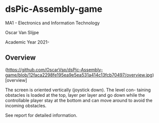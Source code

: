# dsPic-Assembly-game

MA1 - Electronics and Information Technology

Oscar Van Slijpe

Academic Year 2021-

## Overview

(https://github.com/OscarVsp/dsPic-Assembly-game/blob/12faca2298fe195ea9e5ea531a414c13fcb70497/overview.jpg)[overview]
 
The screen is oriented vertically (joystick down). The level con-
taining obstacles is loaded at the top, layer per layer and go
down while the controllable player stay at the bottom and can
move around to avoid the incoming obstacles.

See report for detailed information.
